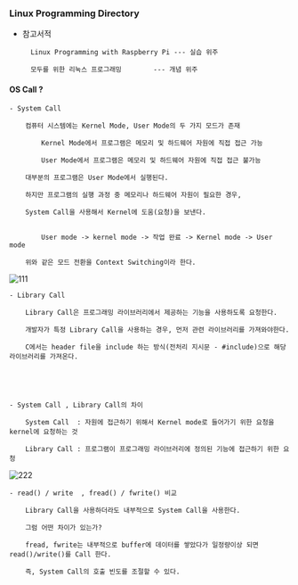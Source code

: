### Linux Programming Directory


- 참고서적

		Linux Programming with Raspberry Pi --- 실습 위주

		모두를 위한 리눅스 프로그래밍        --- 개념 위주 


#### OS Call ?

	- System Call

		컴퓨터 시스템에는 Kernel Mode, User Mode의 두 가지 모드가 존재 

			Kernel Mode에서 프로그램은 메모리 및 하드웨어 자원에 직접 접근 가능
	
			User Mode에서 프로그램은 메모리 및 하드웨어 자원에 직접 접근 불가능

		대부분의 프로그램은 User Mode에서 실행된다. 
		
		하지만 프로그램의 실행 과정 중 메모리나 하드웨어 자원이 필요한 경우, 
		
		System Call을 사용해서 Kernel에 도움(요청)을 보낸다. 


			User mode -> kernel mode -> 작업 완료 -> Kernel mode -> User mode

		위와 같은 모드 전환을 Context Switching이라 한다.


![111](https://user-images.githubusercontent.com/59076451/128521933-0d869f67-8f67-469a-8fab-32baa0a197e3.PNG)


	- Library Call 

		Library Call은 프로그래밍 라이브러리에서 제공하는 기능을 사용하도록 요청한다.

		개발자가 특정 Library Call을 사용하는 경우, 먼저 관련 라이브러리를 가져와야한다.

		C에서는 header file을 include 하는 방식(전처리 지시문 - #include)으로 해당 라이브러리를 가져온다. 

		



	- System Call , Library Call의 차이

		System Call  : 자원에 접근하기 위해서 Kernel mode로 들어가기 위한 요청을 kernel에 요청하는 것

		Library Call : 프로그램이 프로그래밍 라이브러리에 정의된 기능에 접근하기 위한 요청 


![222](https://user-images.githubusercontent.com/59076451/128522056-0a124898-3fd8-4026-a5a0-6e2872378a1b.PNG)


	- read() / write  , fread() / fwrite() 비교

		Library Call을 사용하더라도 내부적으로 System Call을 사용한다.

		그럼 어떤 차이가 있는가?

		fread, fwrite는 내부적으로 buffer에 데이터를 쌓았다가 일정량이상 되면 read()/write()를 Call 한다.

		즉, System Call의 호출 빈도를 조절할 수 있다. 

		

		

		
